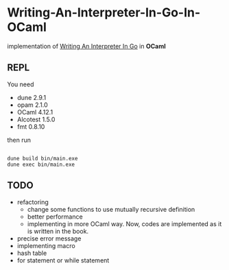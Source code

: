# Writing-An-Interpreter-In-Go-In-OCaml

implementation of [Writing An Interpreter In Go](https://interpreterbook.com/) in **OCaml**

## REPL

You need 

- dune 2.9.1
- opam 2.1.0
- OCaml 4.12.1
- Alcotest 1.5.0 
- fmt 0.8.10

then run

```

dune build bin/main.exe
dune exec bin/main.exe

```

## TODO

- refactoring
  - change some functions to use mutually recursive definition
  - better performance
  - implementing in more OCaml way. Now, codes are implemented as it is written in the book.
- precise error message
- implementing macro
- hash table
- for statement or while statement
